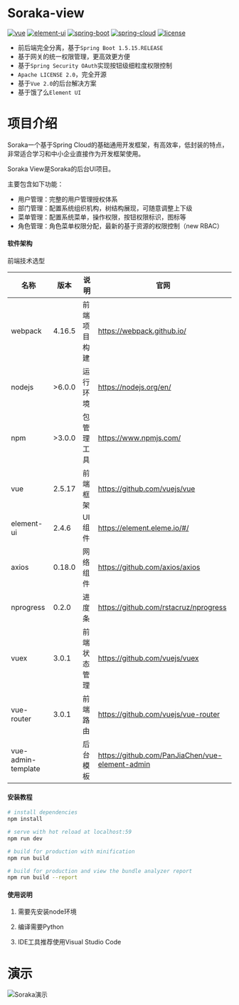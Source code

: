 # Soraka-view

[![vue](https://img.shields.io/badge/vue-2.5.17-brightgreen.svg)](https://github.com/vuejs/vue) [![element-ui](https://img.shields.io/badge/element--ui-2.4.6-brightgreen.svg)](https://github.com/ElemeFE/element) [![spring-boot](https://img.shields.io/badge/spring--boot-1.5.15.RELEASE-blue.svg)](https://spring.io/projects/spring-boot) [![spring-cloud](https://img.shields.io/badge/spring--cloud-Edgware.SR4-blue.svg)](https://spring.io/projects/spring-cloud) [![license](https://img.shields.io/badge/license-Apache%202.0-green.svg)](https://gitee.com/beiyoufx/soraka)

- 前后端完全分离，基于`Spring Boot 1.5.15.RELEASE`
- 基于网关的统一权限管理，更高效更方便
- 基于`Spring Security OAuth`实现按钮级细粒度权限控制
- `Apache LICENSE 2.0`，完全开源
- 基于`Vue 2.0`的后台解决方案
- 基于饿了么`Element UI`

# 项目介绍

Soraka一个基于Spring Cloud的基础通用开发框架，有高效率，低封装的特点，非常适合学习和中小企业直接作为开发框架使用。

Soraka View是Soraka的后台UI项目。

主要包含如下功能：

- 用户管理：完整的用户管理授权体系
- 部门管理：配置系统组织机构，树结构展现，可随意调整上下级
- 菜单管理：配置系统菜单，操作权限，按钮权限标识，图标等
- 角色管理：角色菜单权限分配，最新的基于资源的权限控制（new RBAC）

#### 软件架构

前端技术选型

| 名称               | 版本   | 说明         | 官网                                            |
| ------------------ | ------ | ------------ | ----------------------------------------------- |
| webpack            | 4.16.5 | 前端项目构建 | https://webpack.github.io/                      |
| nodejs             | >6.0.0 | 运行环境     | https://nodejs.org/en/                          |
| npm                | >3.0.0 | 包管理工具   | https://www.npmjs.com/                          |
| vue                | 2.5.17 | 前端框架     | https://github.com/vuejs/vue                    |
| element-ui         | 2.4.6  | UI组件       | https://element.eleme.io/#/                     |
| axios              | 0.18.0 | 网络组件     | https://github.com/axios/axios                  |
| nprogress          | 0.2.0  | 进度条       | https://github.com/rstacruz/nprogress           |
| vuex               | 3.0.1  | 前端状态管理 | https://github.com/vuejs/vuex                   |
| vue-router         | 3.0.1  | 前端路由     | https://github.com/vuejs/vue-router             |
| vue-admin-template |        | 后台模板     | https://github.com/PanJiaChen/vue-element-admin |

#### 安装教程

``` bash
# install dependencies
npm install

# serve with hot reload at localhost:59
npm run dev

# build for production with minification
npm run build

# build for production and view the bundle analyzer report
npm run build --report
```

#### 使用说明

1. 需要先安装node环境

2. 编译需要Python

3. IDE工具推荐使用Visual Studio Code

# 演示

![Soraka演示](https://gitee.com/beiyoufx/soraka-view/raw/master/demo.gif)
